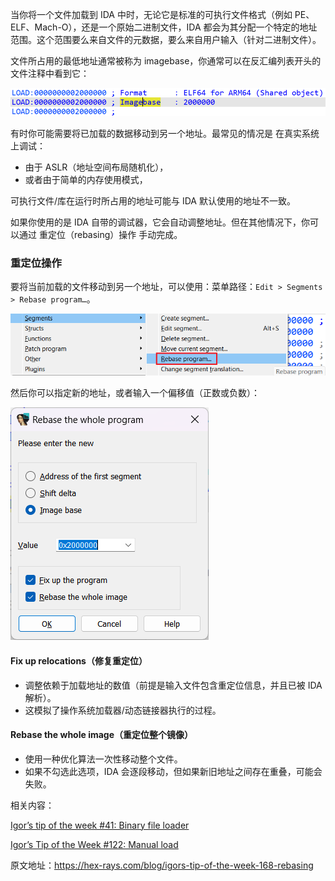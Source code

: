 当你将一个文件加载到 IDA 中时，无论它是标准的可执行文件格式（例如 PE、ELF、Mach-O），还是一个原始二进制文件，IDA 都会为其分配一个特定的地址范围。这个范围要么来自文件的元数据，要么来自用户输入（针对二进制文件）。

文件所占用的最低地址通常被称为 imagebase，你通常可以在反汇编列表开头的文件注释中看到它：

![](assets/2023/12/rebase1.png)

有时你可能需要将已加载的数据移动到另一个地址。最常见的情况是 在真实系统上调试：

- 由于 ASLR（地址空间布局随机化），
- 或者由于简单的内存使用模式，

可执行文件/库在运行时所占用的地址可能与 IDA 默认使用的地址不一致。

如果你使用的是 IDA 自带的调试器，它会自动调整地址。但在其他情况下，你可以通过 重定位（rebasing）操作 手动完成。

### 重定位操作
要将当前加载的文件移动到另一个地址，可以使用：菜单路径：`Edit > Segments > Rebase program…`。

![](assets/2023/12/rebase2.png)

然后你可以指定新的地址，或者输入一个偏移值（正数或负数）：

![](assets/2023/12/rebase3.png)

#### Fix up relocations（修复重定位）

- 调整依赖于加载地址的数值（前提是输入文件包含重定位信息，并且已被 IDA 解析）。
- 这模拟了操作系统加载器/动态链接器执行的过程。

#### Rebase the whole image（重定位整个镜像）

- 使用一种优化算法一次性移动整个文件。
- 如果不勾选此选项，IDA 会逐段移动，但如果新旧地址之间存在重叠，可能会失败。

相关内容：

[Igor’s tip of the week #41: Binary file loader](https://hex-rays.com/blog/igors-tip-of-the-week-41-binary-file-loader/)

[Igor’s Tip of the Week #122: Manual load](https://hex-rays.com/blog/igors-tip-of-the-week-122-manual-load/)

原文地址：https://hex-rays.com/blog/igors-tip-of-the-week-168-rebasing